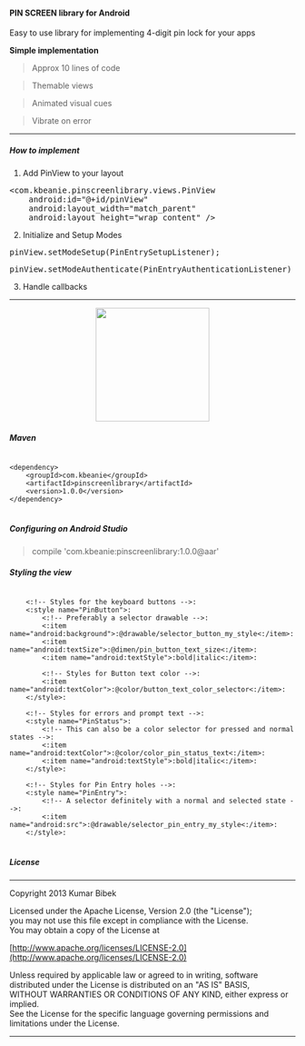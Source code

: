 #### PIN SCREEN library for Android
Easy to use library for implementing 4-digit pin lock for your apps

**Simple implementation**
> Approx 10 lines of code

> Themable views

> Animated visual cues

> Vibrate on error

-----------------------------------------------------------------------------------
##### How to implement

1. Add PinView to your layout
<pre>
&lt;com.kbeanie.pinscreenlibrary.views.PinView
    android:id="@+id/pinView"
    android:layout_width="match_parent"
    android:layout_height="wrap_content" /&gt;
</pre>

2. Initialize and Setup Modes
<pre>
pinView.setModeSetup(PinEntrySetupListener);
</pre>
<pre>
pinView.setModeAuthenticate(PinEntryAuthenticationListener)
</pre>

3. Handle callbacks

-----------------------------------------------------------------------------------

<div style="text-align: center;">
    <img src="demo.gif" width="200"/>
</div>

##### Maven
<pre>
<code>
&lt;dependency&gt;
    &lt;groupId&gt;com.kbeanie&lt;/groupId&gt;
    &lt;artifactId&gt;pinscreenlibrary&lt;/artifactId&gt;
    &lt;version&gt;1.0.0&lt;/version&gt;
&lt;/dependency&gt;
</code>
</pre>

##### Configuring on Android Studio
> compile 'com.kbeanie:pinscreenlibrary:1.0.0@aar'

##### Styling the view
<pre>
<code>
    &lt:!-- Styles for the keyboard buttons --&gt:
    &lt:style name="PinButton"&gt:
        &lt:!-- Preferably a selector drawable --&gt:
        &lt:item name="android:background"&gt:@drawable/selector_button_my_style&lt:/item&gt:
        &lt:item name="android:textSize"&gt:@dimen/pin_button_text_size&lt:/item&gt:
        &lt:item name="android:textStyle"&gt:bold|italic&lt:/item&gt:

        &lt:!-- Styles for Button text color --&gt:
        &lt:item name="android:textColor"&gt:@color/button_text_color_selector&lt:/item&gt:
    &lt:/style&gt:

    &lt:!-- Styles for errors and prompt text --&gt:
    &lt:style name="PinStatus"&gt:
        &lt:!-- This can also be a color selector for pressed and normal states --&gt:
        &lt:item name="android:textColor"&gt:@color/color_pin_status_text&lt:/item&gt:
        &lt:item name="android:textStyle"&gt:bold|italic&lt:/item&gt:
    &lt:/style&gt:

    &lt:!-- Styles for Pin Entry holes --&gt:
    &lt:style name="PinEntry"&gt:
        &lt:!-- A selector definitely with a normal and selected state --&gt:
        &lt:item name="android:src"&gt:@drawable/selector_pin_entry_my_style&lt:/item&gt:
    &lt:/style&gt:
</code>
</pre>

##### License
-----------------------------------------------------------------------------------

Copyright 2013 Kumar Bibek

Licensed under the Apache License, Version 2.0 (the "License");<br />
you may not use this file except in compliance with the License.<br />
You may obtain a copy of the License at

[http://www.apache.org/licenses/LICENSE-2.0](http://www.apache.org/licenses/LICENSE-2.0)

Unless required by applicable law or agreed to in writing, software<br />
distributed under the License is distributed on an "AS IS" BASIS,<br />
WITHOUT WARRANTIES OR CONDITIONS OF ANY KIND, either express or implied.<br />
See the License for the specific language governing permissions and<br />
limitations under the License.

-----------------------------------------------------------------------------------